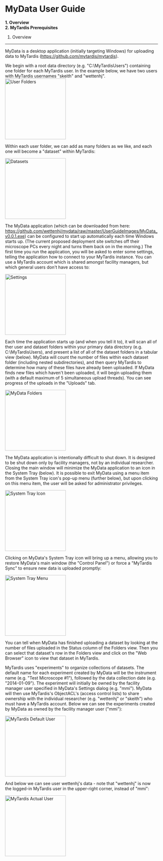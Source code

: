 MyData User Guide
=================

**1. Overview**  
**2. MyTardis Prerequisites**  

1. Overview
-----------
MyData is a desktop application (initially targeting Windows) for uploading data to MyTardis (https://github.com/mytardis/mytardis).

We begin with a root data directory (e.g. "C:\MyTardisUsers") containing one folder for each MyTardis user.  In the example below, we have two users with MyTardis usernames "skeith" and "wettenhj".
<img src="https://github.com/wettenhj/mydata/blob/master/UserGuideImages/User%20Folders.PNG" alt="User Folders" style="width: 200px;"/>

Within each user folder, we can add as many folders as we like, and each one will become a "dataset" within MyTardis:

<img src="https://github.com/wettenhj/mydata/blob/master/UserGuideImages/Datasets.PNG" alt="Datasets" style="width: 200px;"/>

The MyData application (which can be downloaded from here: https://github.com/wettenhj/mydata/raw/master/UserGuideImages/MyData_v0.0.1.exe) can be configured to start up automatically each time Windows starts up.  (The current proposed deployment site switches off their microscope PCs every night and turns them back on in the morning.)  The first time you run the application, you will be asked to enter some settings, telling the application how to connect to your MyTardis instance.  You can use a MyTardis account which is shared amongst facility managers, but which general users don't have access to:

<img src="https://github.com/wettenhj/mydata/blob/master/UserGuideImages/Settings.PNG" alt="Settings" style="width: 200px;"/>

Each time the application starts up (and when you tell it to), it will scan all of ther user and dataset folders within your primary data directory (e.g. C:\MyTardisUsers), and present a list of all of the dataset folders in a tabular view (below).  MyData will count the number of files within each dataset folder (including nested subdirectories), and then query MyTardis to determine how many of these files have already been uploaded.  If MyData finds new files which haven't been uploaded, it will begin uploading them (with a default maximum of 5 simultaneous upload threads).  You can see progress of the uploads in the "Uploads" tab.

<img src="https://github.com/wettenhj/mydata/blob/master/UserGuideImages/MyData%20Folders.PNG" alt="MyData Folders" style="width: 200px;"/>

The MyData application is intentionally difficult to shut down.  It is designed to be shut down only by facility managers, not by an individual researcher.  Closing the main window will minimize the MyData application to an icon in the System Tray (below).  It is possible to exit MyData using a menu item from the System Tray icon's pop-up menu (further below), but upon clicking on this menu item, the user will be asked for administrator privileges.

<img src="https://github.com/wettenhj/mydata/blob/master/UserGuideImages/System%20Tray%20Icon.PNG" alt="System Tray Icon" style="width: 200px;"/>

Clicking on MyData's System Tray icon will bring up a menu, allowing you to restore MyData's main window (the "Control Panel") or force a "MyTardis Sync" to ensure new data is uploaded promptly:

<img src="https://github.com/wettenhj/mydata/blob/master/UserGuideImages/System%20Tray%20Menu.PNG" alt="System Tray Menu" style="width: 200px;"/>

You can tell when MyData has finished uploading a dataset by looking at the number of files uploaded in the Status column of the Folders view.  Then you can select that dataset's row in the Folders view and click on the "Web Browser" icon to view that dataset in MyTardis.

MyTardis uses "experiments" to organize collections of datasets.  The default name for each experiment created by MyData will be the instrument name (e.g. "Test Microscope #1"), followed by the data collection date (e.g. "2014-01-09").  The experiment will initially be owned by the facility manager user specified in MyData's Settings dialog (e.g. "mmi").  MyData will then use MyTardis's ObjectACL's (access control lists) to share ownership with the individual researcher (e.g. "wettenhj" or "skeith") who must have a MyTardis account.  Below we can see the experiments created by MyData as owned by the facility manager user ("mmi"):

<img src="https://github.com/wettenhj/mydata/blob/master/UserGuideImages/MyTardis%20Default%20User.PNG" alt="MyTardis Default User" style="width: 200px;"/>

And below we can see user wettenhj's data - note that "wettenhj" is now the logged-in MyTardis user in the upper-right corner, instead of "mmi":

<img src="https://github.com/wettenhj/mydata/blob/master/UserGuideImages/MyTardis%20Actual%20User.PNG" alt="MyTardis Actual User" style="width: 200px;"/>






